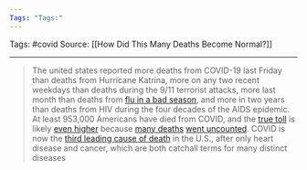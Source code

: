 ```yaml
---
Tags: "Tags:"
---
```

Tags: #covid 
Source: [[How Did This Many Deaths Become Normal?]]
********************************************************

> The united states reported more deaths from COVID-19 last Friday than deaths from Hurricane Katrina, more on any two recent weekdays than deaths during the 9/11 terrorist attacks, more last month than deaths from [flu in a bad season](https://www.cdc.gov/flu/about/burden/index.html), and more in two years than deaths from HIV during the four decades of the AIDS epidemic. At least 953,000 Americans have died from COVID, and the [true toll](https://www.cdc.gov/nchs/nvss/vsrr/covid19/excess_deaths.htm#dashboard) is likely [even higher](https://www.wsj.com/articles/one-million-deaths-the-hole-the-pandemic-made-in-u-s-society-11643662159) because [many deaths](https://www.usatoday.com/in-depth/news/nation/2021/12/22/covid-deaths-obscured-inaccurate-death-certificates/8899157002/) [went uncounted](https://missouriindependent.com/2021/12/22/uncounted-inaccurate-death-certificates-across-the-country-hide-the-true-toll-of-covid-19/). COVID is now the [third leading cause of death](https://www.cdc.gov/nchs/fastats/leading-causes-of-death.htm) in the U.S., after only heart disease and cancer, which are both catchall terms for many distinct diseases